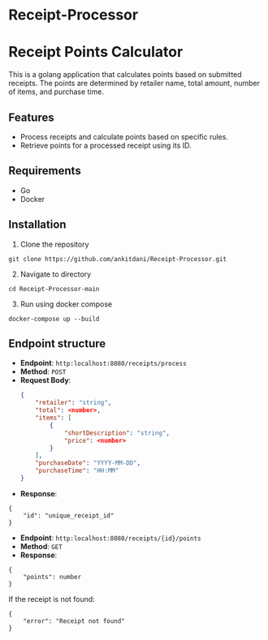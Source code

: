 # Receipt-Processor

# Receipt Points Calculator

This is a golang application that calculates points based on submitted receipts. The points are determined by retailer name, total amount, number of items, and purchase time.

## Features

- Process receipts and calculate points based on specific rules.
- Retrieve points for a processed receipt using its ID.


## Requirements

- Go
- Docker

## Installation

1. Clone the repository

```
git clone https://github.com/ankitdani/Receipt-Processor.git
```

2. Navigate to directory
```
cd Receipt-Processor-main
```

3. Run using docker compose

```
docker-compose up --build
```

## Endpoint structure

- **Endpoint**: `http:localhost:8080/receipts/process`
- **Method**: `POST`
- **Request Body**: 
  ```json
  {
      "retailer": "string",
      "total": <number>,
      "items": [
          {
              "shortDescription": "string",
              "price": <number>
          }
      ],
      "purchaseDate": "YYYY-MM-DD",
      "purchaseTime": "HH:MM"
  }
  ```
- **Response**:
```
{
    "id": "unique_receipt_id"
}
```

- **Endpoint**: `http:localhost:8080/receipts/{id}/points`
- **Method**: `GET`
- **Response**:
```
{
    "points": number
}
```
If the receipt is not found:
```
{
    "error": "Receipt not found"
}
```
